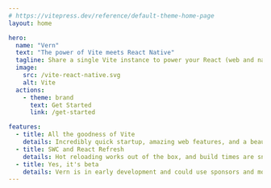 ```yaml
---
# https://vitepress.dev/reference/default-theme-home-page
layout: home

hero:
  name: "Vern"
  text: "The power of Vite meets React Native"
  tagline: Share a single Vite instance to power your React (web and native) apps.
  image:
    src: /vite-react-native.svg
    alt: Vite
  actions:
    - theme: brand
      text: Get Started
      link: /get-started

features:
  - title: All the goodness of Vite
    details: Incredibly quick startup, amazing web features, and a beautiful plugin API.
  - title: SWC and React Refresh
    details: Hot reloading works out of the box, and build times are snappy thanks to SWC.
  - title: Yes, it's beta
    details: Vern is in early development and could use sponsors and mostly contributions!
---
```


